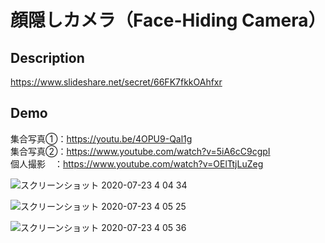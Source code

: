 顔隠しカメラ（Face-Hiding Camera）
====

## Description

https://www.slideshare.net/secret/66FK7fkkOAhfxr

## Demo

集合写真①：https://youtu.be/4OPU9-Qal1g
<br>
集合写真②：https://www.youtube.com/watch?v=5iA6cC9cgpI
<br>
個人撮影　：https://www.youtube.com/watch?v=OElTtjLuZeg

![スクリーンショット 2020-07-23 4 04 34](https://user-images.githubusercontent.com/48121881/88217539-a647b000-cc99-11ea-96ec-ff4ca959375b.png)

![スクリーンショット 2020-07-23 4 05 25](https://user-images.githubusercontent.com/48121881/88217620-c8d9c900-cc99-11ea-8bc9-92ed6e4eafca.png)

![スクリーンショット 2020-07-23 4 05 36](https://user-images.githubusercontent.com/48121881/88217625-cb3c2300-cc99-11ea-8b4b-0793e8eaaf4c.png)
